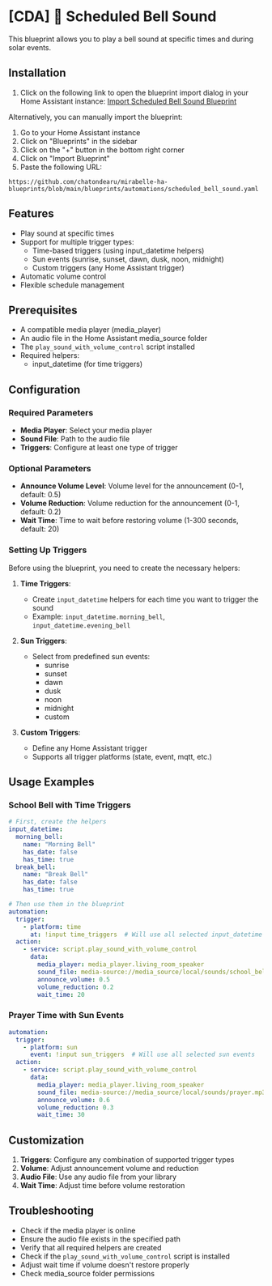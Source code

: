 # [CDA] 🔔 Scheduled Bell Sound

This blueprint allows you to play a bell sound at specific times and during solar events.

## Installation

1. Click on the following link to open the blueprint import dialog in your Home Assistant instance:
[Import Scheduled Bell Sound Blueprint](https://my.home-assistant.io/redirect/blueprint_import/?blueprint_url=https%3A%2F%2Fgithub.com%2Fchatondearu%2Fmirabelle-ha-blueprints%2Fblob%2Fmain%2Fblueprints%2Fautomations%2Fscheduled_bell_sound.yaml)

Alternatively, you can manually import the blueprint:
1. Go to your Home Assistant instance
2. Click on "Blueprints" in the sidebar
3. Click on the "+" button in the bottom right corner
4. Click on "Import Blueprint"
5. Paste the following URL:
```
https://github.com/chatondearu/mirabelle-ha-blueprints/blob/main/blueprints/automations/scheduled_bell_sound.yaml
```

## Features

- Play sound at specific times
- Support for multiple trigger types:
  - Time-based triggers (using input_datetime helpers)
  - Sun events (sunrise, sunset, dawn, dusk, noon, midnight)
  - Custom triggers (any Home Assistant trigger)
- Automatic volume control
- Flexible schedule management

## Prerequisites

- A compatible media player (media_player)
- An audio file in the Home Assistant media_source folder
- The `play_sound_with_volume_control` script installed
- Required helpers:
  - input_datetime (for time triggers)

## Configuration

### Required Parameters

- **Media Player**: Select your media player
- **Sound File**: Path to the audio file
- **Triggers**: Configure at least one type of trigger

### Optional Parameters

- **Announce Volume Level**: Volume level for the announcement (0-1, default: 0.5)
- **Volume Reduction**: Volume reduction for the announcement (0-1, default: 0.2)
- **Wait Time**: Time to wait before restoring volume (1-300 seconds, default: 20)

### Setting Up Triggers

Before using the blueprint, you need to create the necessary helpers:

1. **Time Triggers**:
   - Create `input_datetime` helpers for each time you want to trigger the sound
   - Example: `input_datetime.morning_bell`, `input_datetime.evening_bell`

2. **Sun Triggers**:
   - Select from predefined sun events:
     - sunrise
     - sunset
     - dawn
     - dusk
     - noon
     - midnight
     - custom

3. **Custom Triggers**:
   - Define any Home Assistant trigger
   - Supports all trigger platforms (state, event, mqtt, etc.)

## Usage Examples

### School Bell with Time Triggers
```yaml
# First, create the helpers
input_datetime:
  morning_bell:
    name: "Morning Bell"
    has_date: false
    has_time: true
  break_bell:
    name: "Break Bell"
    has_date: false
    has_time: true

# Then use them in the blueprint
automation:
  trigger:
    - platform: time
      at: !input time_triggers  # Will use all selected input_datetime entities
  action:
    - service: script.play_sound_with_volume_control
      data:
        media_player: media_player.living_room_speaker
        sound_file: media-source://media_source/local/sounds/school_bell.mp3
        announce_volume: 0.5
        volume_reduction: 0.2
        wait_time: 20
```

### Prayer Time with Sun Events
```yaml
automation:
  trigger:
    - platform: sun
      event: !input sun_triggers  # Will use all selected sun events
  action:
    - service: script.play_sound_with_volume_control
      data:
        media_player: media_player.living_room_speaker
        sound_file: media-source://media_source/local/sounds/prayer.mp3
        announce_volume: 0.6
        volume_reduction: 0.3
        wait_time: 30
```

## Customization

1. **Triggers**: Configure any combination of supported trigger types
2. **Volume**: Adjust announcement volume and reduction
3. **Audio File**: Use any audio file from your library
4. **Wait Time**: Adjust time before volume restoration

## Troubleshooting

- Check if the media player is online
- Ensure the audio file exists in the specified path
- Verify that all required helpers are created
- Check if the `play_sound_with_volume_control` script is installed
- Adjust wait time if volume doesn't restore properly
- Check media_source folder permissions
